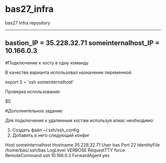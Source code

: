 # bas27_infra
bas27 Infra repository

-------------------------
bastion_IP = 35.228.32.71
someinternalhost_IP = 10.166.0.3
-------------------------

#Подключение к хосту в одну команду

В качестве варианта использовал назначение переменной:

export S = 'ssh someinternalhost'

Проверка использования:

$S

#Дополнительное задание

Для подключения к удаленным хостам используя алиас необходимо:

1. Создать файл ~/.ssh/ssh_config
2. Добавить в него следующий конфиг

Host someinternalhost
        Hostname 35.228.32.71
        User bas
        Port 22
        IdentityFile /home/bas/.ssh/bas
        LogLevel VERBOSE
        RequestTTY force
        RemoteCommand ssh 10.166.0.3
        ForwardAgent yes
